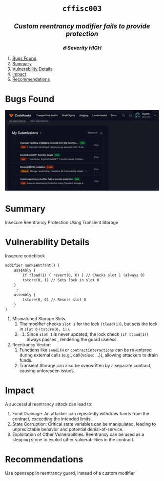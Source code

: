 <h1 align="center"><code> cffisc003 </code></h1>
<h2 align="center"><i> Custom reentrancy modifier fails to provide protection </i></h2>
<h3 align="center"><i> 🔥 Severity HIGH</i></h3>


1. [Bugs Found](#bugs-found)
2. [Summary](#summary)
3. [Vulnerability Details](#vulnerability-details)
4. [Impact](#impact)
5. [Recommendations](#recommendations)

# Bugs Found

[![](../../gfx/cffisc.jpg)](https://x.com/xyizko)

# Summary 

Insecure Reentrancy Protection Using Transient Storage

# Vulnerability Details

Insecure codeblock

```solidity 
modifier nonReentrant() {
    assembly {
        if tload(1) { revert(0, 0) } // Checks slot 1 (always 0)
        tstore(0, 1) // Sets lock in slot 0
    }
    _;
    assembly {
        tstore(0, 0) // Resets slot 0
    }
}
```

1. Mismatched Storage Slots:
   1. The modifier checks `slot 1` for the lock `(tload(1)`), but sets the lock in `slot 0` `(tstore(0, 1))`.
   2. 1. Since `slot 1` is never updated, the lock check `(if tload(1))` always passes , rendering the guard useless.
2. Reentrancy Vector:
   1. Functions like `sendETH` or `contractInteractions` can be re-entered during external calls (e.g., call{value: ...}), allowing attackers to drain funds.
   2. Transient Storage can also be overwritten by a separate contract, causing unforeseen issues.

# Impact

A successful reentrancy attack can lead to:

1. Fund Drainage: An attacker can repeatedly withdraw funds from the contract, exceeding the intended limits.
2. State Corruption: Critical state variables can be manipulated, leading to unpredictable behavior and potential denial-of-service.
3. Exploitation of Other Vulnerabilities: Reentrancy can be used as a stepping stone to exploit other vulnerabilities in the contract.

# Recommendations

Use openzepplin reentrancy guard, instead of a custom modifier
